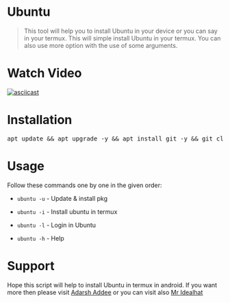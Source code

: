 # Ubuntu

> This tool will help you to install Ubuntu in your device or you can say in your termux. This will simple install Ubuntu in your termux. You can also use more option with the use of some arguments.  

# Watch Video
[![asciicast](https://img.youtube.com/vi/IBgYA-dW7ds/maxresdefault.jpg
)](https://www.youtube.com/watch?v=IBgYA-dW7ds)

# Installation

<pre>
apt update && apt upgrade -y && apt install git -y && git clone https://github.com/adarshaddee/Ubuntu.git
</pre>


# Usage
Follow these commands one by one in the given order:

* ``ubuntu -u`` - Update & install pkg

* ``ubuntu -i`` - Install ubuntu in termux

* ``ubuntu -l`` - Login in Ubuntu

* ``ubuntu -h`` - Help

 
# Support

Hope this script will help to install Ubuntu in termux in android. If you want more then please visit <a href="https://www.google.com/search?q=adarsh+addee&oq=adarsh+addee&aqs=chrome..69i57j69i60l3j69i65.3270j0j9&client=ms-android-oppo-rvo2&sourceid=chrome-mobile&ie=UTF-8">Adarsh Addee</a> or you can visit also <a href="https://youtube.com/c/MrIdealhat">Mr Idealhat</a>









